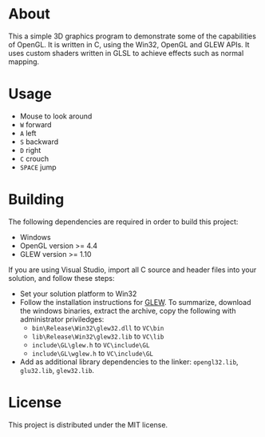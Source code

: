 # About

This a simple 3D graphics program to demonstrate some of the capabilities of OpenGL.
It is written in C, using the Win32, OpenGL and GLEW APIs.
It uses custom shaders written in GLSL to achieve effects such as normal mapping.

# Usage

* Mouse to look around
* `W` forward
* `A` left
* `S` backward
* `D` right
* `C` crouch
* `SPACE` jump

# Building

The following dependencies are required in order to build this project:
* Windows
* OpenGL version >= 4.4
* GLEW version >= 1.10

If you are using Visual Studio, import all C source and header files into your solution, and follow these steps:
* Set your solution platform to Win32
* Follow the installation instructions for [GLEW](http://glew.sourceforge.net/install.html). To summarize, download the windows binaries, extract the archive, copy the following with administrator priviledges:
    * `bin\Release\Win32\glew32.dll` to `VC\bin`
    * `lib\Release\Win32\glew32.lib` to `VC\lib`
    * `include\GL\glew.h` to `VC\include\GL`
    * `include\GL\wglew.h` to `VC\include\GL`
* Add as additional library dependencies to the linker: `opengl32.lib`, `glu32.lib`, `glew32.lib`.

# License

This project is distributed under the MIT license.
